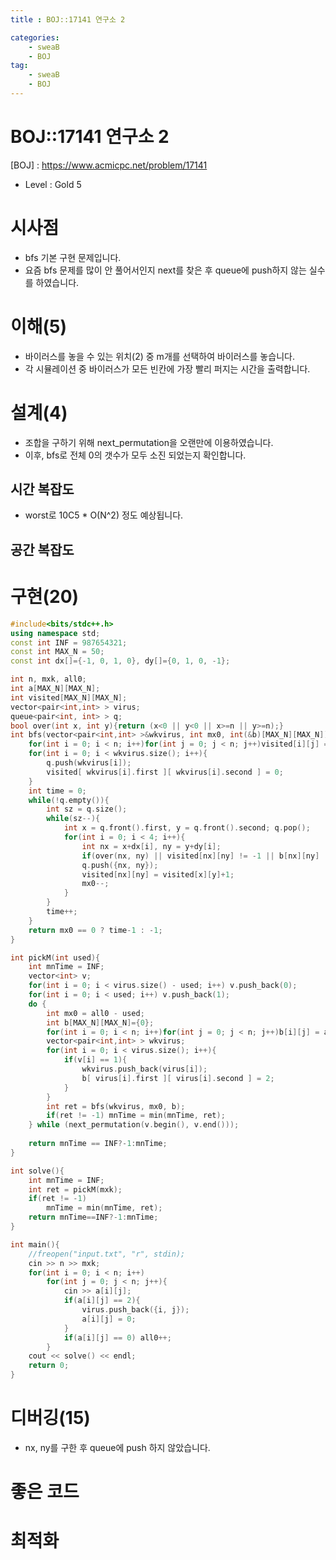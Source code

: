 ```yaml
---
title : BOJ::17141 연구소 2

categories:
    - sweaB
    - BOJ
tag:
    - sweaB
    - BOJ
---
```

# BOJ::17141 연구소 2
[BOJ] : <https://www.acmicpc.net/problem/17141>
- Level : Gold 5

# 시사점
- bfs 기본 구현 문제입니다.
- 요즘 bfs 문제를 많이 안 풀어서인지 next를 찾은 후 queue에 push하지 않는 실수를 하였습니다.

# 이해(5)
- 바이러스를 놓을 수 있는 위치(2) 중 m개를 선택하여 바이러스를 놓습니다.
- 각 시뮬레이션 중 바이러스가 모든 빈칸에 가장 빨리 퍼지는 시간을 출력합니다.


# 설계(4)

- 조합을 구하기 위해 next_permutation을 오랜만에 이용하였습니다.
- 이후, bfs로 전체 0의 갯수가 모두 소진 되었는지 확인합니다.


## 시간 복잡도
- worst로 10C5 * O(N^2) 정도 예상됩니다.


## 공간 복잡도

# 구현(20)

```cpp
#include<bits/stdc++.h>
using namespace std;
const int INF = 987654321;
const int MAX_N = 50;
const int dx[]={-1, 0, 1, 0}, dy[]={0, 1, 0, -1};

int n, mxk, all0;
int a[MAX_N][MAX_N];
int visited[MAX_N][MAX_N];
vector<pair<int,int> > virus;
queue<pair<int, int> > q;
bool over(int x, int y){return (x<0 || y<0 || x>=n || y>=n);}
int bfs(vector<pair<int,int> >&wkvirus, int mx0, int(&b)[MAX_N][MAX_N]){
    for(int i = 0; i < n; i++)for(int j = 0; j < n; j++)visited[i][j] = -1;
    for(int i = 0; i < wkvirus.size(); i++){
        q.push(wkvirus[i]);
        visited[ wkvirus[i].first ][ wkvirus[i].second ] = 0;
    }
    int time = 0;
    while(!q.empty()){
        int sz = q.size();
        while(sz--){
            int x = q.front().first, y = q.front().second; q.pop();
            for(int i = 0; i < 4; i++){
                int nx = x+dx[i], ny = y+dy[i];
                if(over(nx, ny) || visited[nx][ny] != -1 || b[nx][ny] != 0) continue;
                q.push({nx, ny});
                visited[nx][ny] = visited[x][y]+1;
                mx0--;
            }
        }
        time++;
    }
    return mx0 == 0 ? time-1 : -1;
}

int pickM(int used){
    int mnTime = INF;
    vector<int> v;
    for(int i = 0; i < virus.size() - used; i++) v.push_back(0);
    for(int i = 0; i < used; i++) v.push_back(1);
    do {
        int mx0 = all0 - used;
        int b[MAX_N][MAX_N]={0};
        for(int i = 0; i < n; i++)for(int j = 0; j < n; j++)b[i][j] = a[i][j];
        vector<pair<int,int> > wkvirus;
        for(int i = 0; i < virus.size(); i++){
            if(v[i] == 1){
                wkvirus.push_back(virus[i]);
                b[ virus[i].first ][ virus[i].second ] = 2;
            }
        }
        int ret = bfs(wkvirus, mx0, b);
        if(ret != -1) mnTime = min(mnTime, ret);
    } while (next_permutation(v.begin(), v.end()));
    
    return mnTime == INF?-1:mnTime;
}

int solve(){
    int mnTime = INF;
    int ret = pickM(mxk);
    if(ret != -1)
        mnTime = min(mnTime, ret);
    return mnTime==INF?-1:mnTime;
}

int main(){
    //freopen("input.txt", "r", stdin);
    cin >> n >> mxk;
    for(int i = 0; i < n; i++)
        for(int j = 0; j < n; j++){
            cin >> a[i][j];
            if(a[i][j] == 2){
                virus.push_back({i, j});
                a[i][j] = 0;
            }
            if(a[i][j] == 0) all0++;
        }
    cout << solve() << endl;
    return 0;
}
```

# 디버깅(15)
- nx, ny를 구한 후 queue에 push 하지 않았습니다.

# 좋은 코드

# 최적화
